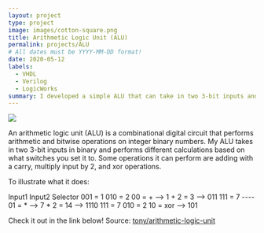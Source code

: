 ```yaml
---
layout: project
type: project
image: images/cotton-square.png
title: Arithmetic Logic Unit (ALU)
permalink: projects/ALU
# All dates must be YYYY-MM-DD format!
date: 2020-05-12
labels:
  - VHDL
  - Verilog
  - LogicWorks
summary: I developed a simple ALU that can take in two 3-bit inputs and perform different types of calculations.
---
```


<img class="ui image" src="{{ site.baseurl }}/images/ALU.png">

An arithmetic logic unit (ALU) is a combinational digital circuit that performs arithmetic and bitwise operations on integer binary numbers.
My ALU takes in two 3-bit inputs in binary and performs different calculations based on what switches you set it to. Some operations it
can perform are adding with a carry, multiply input by 2, and xor operations.

To illustrate what it does:

Input1    Input2    Selector
001 = 1   010 = 2   00 = +   --> 1 + 2 = 3 --> 011
111 = 7   ----      01 = *   --> 7 * 2 = 14 --> 1110
111 = 7   010 = 2   10 = xor --> 101

Check it out in the link below!
Source: <a href="https://https://github.com/tonylong1314520/Simple-ALU-project"><i class="large github icon "></i>tony/arithmetic-logic-unit</a>

